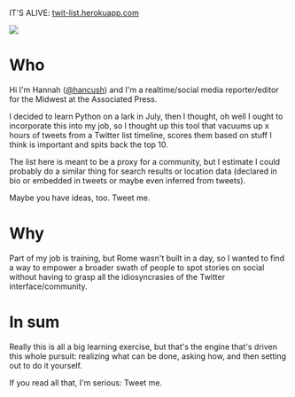 
IT'S ALIVE: <a href="http://twit-list.herokuapp.com" target="_blank">twit-list.herokuapp.com</a>

<img src="http://i.imgur.com/9kYiDu4.gif">

<h1>Who</h1>
Hi I'm Hannah (<a href="http://twitter.com/hancush" target="_blank">@hancush</a>) and I'm a realtime/social media reporter/editor for the Midwest at the Associated Press.

I decided to learn Python on a lark in July, then I thought, oh well I ought to incorporate this into my job, so I thought up this tool that vacuums up x hours of tweets from a Twitter list timeline, scores them based on stuff I think is important and spits back the top 10.

The list here is meant to be a proxy for a community, but I estimate I could probably do a similar thing for search results or location data (declared in bio or embedded in tweets or maybe even inferred from tweets).

Maybe you have ideas, too. Tweet me.

<h1>Why</h1>
Part of my job is training, but Rome wasn't built in a day, so I wanted to find a way to empower a broader swath of people to spot stories on social without having to grasp all the idiosyncrasies of the Twitter interface/community.

<h1>In sum</h1>
Really this is all a big learning exercise, but that's the engine that's driven this whole pursuit: realizing what can be done, asking how, and then setting out to do it yourself.

If you read all that, I'm serious: Tweet me.
